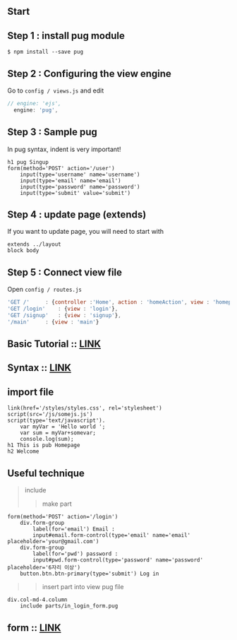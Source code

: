 ## Start

## Step 1 : install pug module
```console
$ npm install --save pug
```

## Step 2 : Configuring the view engine
Go to `config / views.js` and edit
```javascript
// engine: 'ejs',
  engine: 'pug',
```
## Step 3 : Sample pug
In pug syntax, indent is very important!
```pug
h1 pug Singup
form(method='POST' action='/user')
	input(type='username' name='username')
	input(type='email' name='email')
	input(type='password' name='password')
	input(type='submit' value='submit')
```


## Step 4 : update page (extends)
If you want to update page, you will need to start with 
```pug
extends ../layout
block body
```

## Step 5 : Connect view file
Open `config / routes.js`
```javascript
'GET /' 	: {controller :'Home', action : 'homeAction', view : 'homepage'},
'GET /login'	: {view : 'login'},
'GET /signup'	: {view : 'signup'},
'/main'		: {view : 'main'}
```


## Basic Tutorial :: [LINK](https://codepen.io/mimoduo/post/learn-pug-js-with-pugs)
## Syntax :: [LINK](https://medium.com/@antonioregadas/getting-started-with-pug-template-engine-e49cfa291e33)

## import file
```pug
link(href='/styles/styles.css', rel='stylesheet')
script(src='/js/somejs.js')
script(type='text/javascript').  
	var myVar = 'Hello world ';
	var sum = myVar+somevar;
	console.log(sum);
h1 This is pub Homepage
h2 Welcome
```
## Useful technique
> include
>> make part
```pug
form(method='POST' action='/login')
	div.form-group
		label(for='email') Email : 
		input#email.form-control(type='email' name='email' placeholder='your@gmail.com')
	div.form-group
		label(for='pwd') password : 
		input#pwd.form-control(type='password' name='password' placeholder='6자리 이상')
	button.btn.btn-primary(type='submit') Log in

```
>> insert part into view pug file
```pug
div.col-md-4.column
	include parts/in_login_form.pug
```

## form :: [LINK](https://teamtreehouse.com/library/creating-a-registration-form-with-pug-jade-2)


